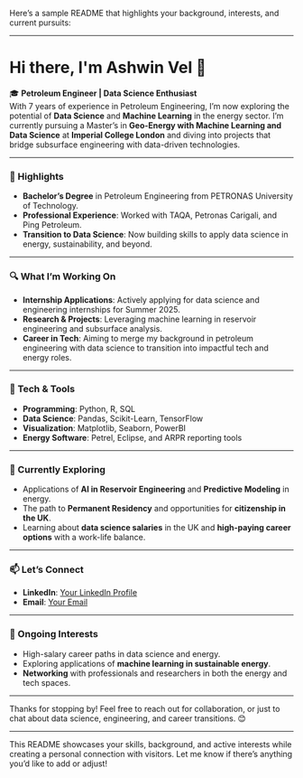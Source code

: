 Here’s a sample README that highlights your background, interests, and current pursuits:

---

# Hi there, I'm Ashwin Vel 👋

🎓 **Petroleum Engineer | Data Science Enthusiast**  
With 7 years of experience in Petroleum Engineering, I’m now exploring the potential of **Data Science** and **Machine Learning** in the energy sector. I’m currently pursuing a Master’s in **Geo-Energy with Machine Learning and Data Science** at **Imperial College London** and diving into projects that bridge subsurface engineering with data-driven technologies.

---

### 🌟 Highlights

- **Bachelor’s Degree** in Petroleum Engineering from PETRONAS University of Technology.
- **Professional Experience**: Worked with TAQA, Petronas Carigali, and Ping Petroleum.
- **Transition to Data Science**: Now building skills to apply data science in energy, sustainability, and beyond.

---

### 🔍 What I’m Working On

- **Internship Applications**: Actively applying for data science and engineering internships for Summer 2025.
- **Research & Projects**: Leveraging machine learning in reservoir engineering and subsurface analysis.
- **Career in Tech**: Aiming to merge my background in petroleum engineering with data science to transition into impactful tech and energy roles.

---

### 🔧 Tech & Tools

- **Programming**: Python, R, SQL
- **Data Science**: Pandas, Scikit-Learn, TensorFlow
- **Visualization**: Matplotlib, Seaborn, PowerBI
- **Energy Software**: Petrel, Eclipse, and ARPR reporting tools

---

### 🌱 Currently Exploring

- Applications of **AI in Reservoir Engineering** and **Predictive Modeling** in energy.
- The path to **Permanent Residency** and opportunities for **citizenship in the UK**.
- Learning about **data science salaries** in the UK and **high-paying career options** with a work-life balance.

---

### 📫 Let’s Connect

- **LinkedIn**: [Your LinkedIn Profile](#)  
- **Email**: [Your Email](mailto:ashwinvel2000@gmail.com)

---

### 📝 Ongoing Interests

- High-salary career paths in data science and energy.
- Exploring applications of **machine learning in sustainable energy**.
- **Networking** with professionals and researchers in both the energy and tech spaces.

---

Thanks for stopping by! Feel free to reach out for collaboration, or just to chat about data science, engineering, and career transitions. 😊

--- 

This README showcases your skills, background, and active interests while creating a personal connection with visitors. Let me know if there’s anything you’d like to add or adjust!
